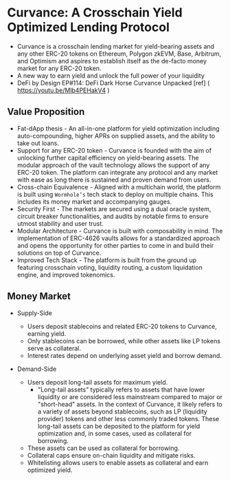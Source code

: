 # Curvance: A Crosschain Yield Optimized Lending Protocol
- Curvance is a crosschain lending market for yield-bearing assets and any other ERC-20 tokens on Ethereum, Polygon zkEVM, Base, Arbitrum, and Optimism and aspires to establish itself as the de-facto money market for any ERC-20 token.
- A new way to earn yield and unlock the full power of your liquidity
- DeFi by Design EP#114: DeFi Dark Horse Curvance Unpacked [ref] ( https://youtu.be/Mlb4PEHakV4 )

## Value Proposition
- Fat-dApp thesis - An all-in-one platform for yield optimization including auto-compounding, higher APRs on supplied assets, and the ability to take out loans.
- Support for any ERC-20 token - Curvance is founded with the aim of unlocking further capital efficiency on yield-bearing assets. The modular approach of the vault technology allows the support of any ERC-20 token. The platform can integrate any protocol and any market with ease as long there is sustained and proven demand from users.
- Cross-chain Equivalence - Aligned with a multichain world, the platform is built using `Wormhole’s` tech stack to deploy on multiple chains. This includes its money market and accompanying gauges.
- Security First - The markets are secured using a dual oracle system, circuit breaker functionalities, and audits by notable firms to ensure utmost stability and user trust.
- Modular Architecture - Curvance is built with composability in mind. The implementation of ERC-4626 vaults allows for a standardized approach and opens the opportunity for other parties to come in and build their solutions on top of Curvance.
- Improved Tech Stack - The platform is built from the ground up featuring crosschain voting, liquidity routing, a custom liquidation engine, and improved tokenomics.

## Money Market
- Supply-Side
    - Users deposit stablecoins and related ERC-20 tokens to Curvance, earning yield. 
    - Only stablecoins can be borrowed, while other assets like LP tokens serve as collateral. 
    - Interest rates depend on underlying asset yield and borrow demand.
     
- Demand-Side
    - Users deposit long-tail assets for maximum yield.
        - "Long-tail assets" typically refers to assets that have lower liquidity or are considered less mainstream compared to major or "short-head" assets. In the context of Curvance, it likely refers to a variety of assets beyond stablecoins, such as LP (liquidity provider) tokens and other less commonly traded tokens. These long-tail assets can be deposited to the platform for yield optimization and, in some cases, used as collateral for borrowing. 
    - These assets can be used as collateral for borrowing.
    - Collateral caps ensure on-chain liquidity and mitigate risks.
    - Whitelisting allows users to enable assets as collateral and earn optimized yield.
     
     
     
     
